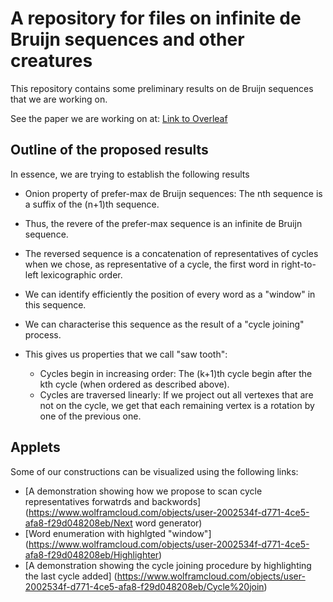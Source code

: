 # A repository for files on infinite de Bruijn sequences and other creatures

This repository contains some preliminary results on de Bruijn sequences that we are working on.

See the paper we are working on at: [Link to Overleaf](https://www.overleaf.com/7713786xdzhvrnqpbvn)

## Outline of the proposed results
In essence, we are trying to establish the following results

* Onion property of prefer-max de Bruijn sequences: The nth sequence is a suffix of the (n+1)th sequence.

* Thus, the revere of the prefer-max sequence is an infinite de Bruijn sequence.

* The reversed sequence is a concatenation of representatives of cycles when we chose, as representative of a cycle, the first word in right-to-left lexicographic order.

* We can identify efficiently the position of every word as a "window" in this sequence.

* We can characterise this sequence as the result of a "cycle joining" process.

* This gives us properties that we call "saw tooth":
	* Cycles begin in increasing order: The (k+1)th cycle begin after the kth cycle (when ordered as described above).
	* Cycles are traversed linearly: If we project out all vertexes that are not on the cycle, we get that each remaining vertex is a rotation by one of the previous one.

## Applets
Some of our constructions can be visualized using the following links:

* [A demonstration showing how we propose to scan cycle representatives forwatrds and backwords](https://www.wolframcloud.com/objects/user-2002534f-d771-4ce5-afa8-f29d048208eb/Next word generator)
* [Word enumeration with highlgted "window"] (https://www.wolframcloud.com/objects/user-2002534f-d771-4ce5-afa8-f29d048208eb/Highlighter) 
* [A demonstration  showing the cycle joining procedure by highlighting the last cycle added] (https://www.wolframcloud.com/objects/user-2002534f-d771-4ce5-afa8-f29d048208eb/Cycle%20join)   
